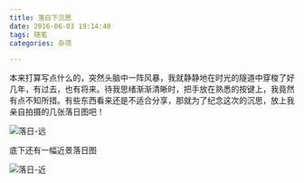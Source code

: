 ```yaml
---
title: 落日下沉思
date: 2016-06-03 19:14:40
tags: 随笔
categories: 杂项

---
```


本来打算写点什么的，突然头脑中一阵风暴，我就静静地在时光的隧道中穿梭了好几年，有过去，也有将来。待我思绪渐渐清晰时，把手放在熟悉的按键上，我竟然有点不知所措。有些东西看来还是不适合分享，那就为了纪念这次的沉思，放上我亲自拍摄的几张落日图吧！

![落日-远](http://7xsd89.com1.z0.glb.clouddn.com/%E8%90%BD%E6%97%A5-%E8%BF%9C.jpg)

底下还有一幅近景落日图
<!--more-->

![落日-近](http://7xsd89.com1.z0.glb.clouddn.com/%E8%90%BD%E6%97%A5-%E8%BF%91.jpg)
